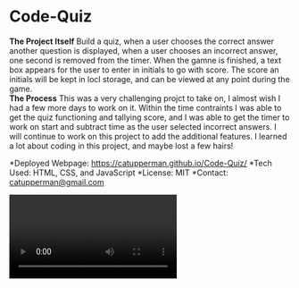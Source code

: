 # Code-Quiz
**The Project Itself**
Build a quiz, when a user chooses the correct answer another question is displayed, when a user chooses an incorrect answer, one second is removed from the timer.  When the gamne is finished, a text box appears for the user to enter in initials to go with score.  The score an initials will be kept in locl storage, and can be viewed at any point during the game.   
**The Process**
This was a very challenging projct to take on, I almost wish I had a few more days to work on it.  Within the time contraints I was able to get the quiz functioning and tallying score, and I was able to get the timer to work on start and subtract time as the user selected incorrect answers.  I will continue to work on this project to add the additional features. I learned a lot about coding in this project, and maybe lost a few hairs!

*Deployed Webpage: https://catupperman.github.io/Code-Quiz/
*Tech Used: HTML, CSS, and JavaScript
*License: MIT
*Contact: catupperman@gmail.com

![Code-Quiz](assets/sampleofwebpage.webm)
